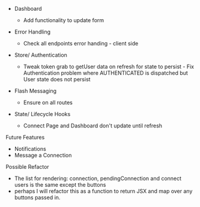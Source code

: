 - Dashboard
  - Add functionality to update form

- Error Handling
  - Check all endpoints error handing - client side

- Store/ Authentication
  - Tweak token grab to getUser data on refresh for state to persist - Fix Authentication problem where AUTHENTICATED is dispatched but User state does not persist

- Flash Messaging  
  - Ensure on all routes

- State/ Lifecycle Hooks
  - Connect Page and Dashboard don't update until refresh

Future Features
- Notifications
- Message a Connection

Possible Refactor
- The list for rendering: connection, pendingConnection and connect users is the same except the buttons
- perhaps I will refactor this as a function to return JSX and map over any buttons passed in.